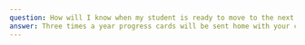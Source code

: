 ```yaml
---
question: How will I know when my student is ready to move to the next level?
answer: Three times a year progress cards will be sent home with your child. Testing will occur during the months of December, May, and August.
---
```

